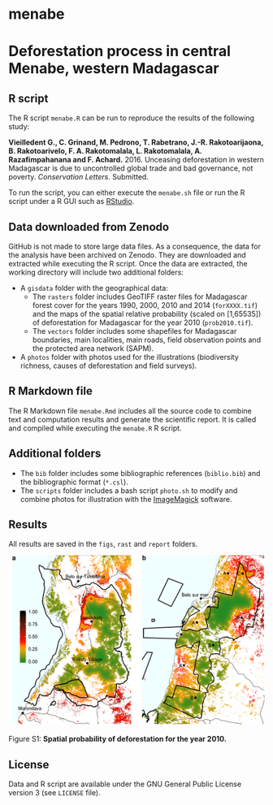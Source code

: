 # menabe

# Deforestation process in central Menabe, western Madagascar

## R script

The R script `menabe.R` can be run to reproduce the results of the following study:

**Vieilledent G., C. Grinand, M. Pedrono, T. Rabetrano, J.-R. Rakotoarijaona, B. Rakotoarivelo, F. A. Rakotomalala, L. Rakotomalala, A. Razafimpahanana and F. Achard.** 2016. Unceasing deforestation in western Madagascar is due to uncontrolled global trade and bad governance, not poverty. _Conservation Letters_. Submitted.

To run the script, you can either execute the `menabe.sh` file or run the R script under a R GUI such as [RStudio](https://www.rstudio.com/).

## Data downloaded from Zenodo

GitHub is not made to store large data files. As a consequence, the data for the analysis have been archived on Zenodo. They are downloaded and extracted while executing the R script. Once the data are extracted, the working directory will include two additional folders:

- A `gisdata` folder with the geographical data:
    - The `rasters` folder includes GeoTIFF raster files for Madagascar forest cover for the years 1990, 2000, 2010 and 2014 (`forXXXX.tif`) and the maps of the spatial relative probability (scaled on [1,65535]) of deforestation for Madagascar for the year 2010 (`prob2010.tif`).
    - The `vectors` folder includes some shapefiles for Madagascar boundaries, main localities, main roads, field observation points and the protected area network (SAPM). 
- A `photos` folder with photos used for the illustrations (biodiversity richness, causes of deforestation and field surveys).

## R Markdown file

The R Markdown file `menabe.Rmd` includes all the source code to combine text and computation results and generate the scientific report. It is called and compiled while executing the `menabe.R` R script.

## Additional folders

- The `bib` folder includes some bibliographic references (`biblio.bib`) and the bibliographic format (`*.csl`).
- The `scripts` folder includes a bash script `photo.sh` to modify and combine photos for illustration with the [ImageMagick](http://www.imagemagick.org) software. 

## Results

All results are saved in the `figs`, `rast` and `report` folders.

![Figure S1: **Spatial probability of deforestation for the year 2010.**](figs/probability.png)

Figure S1: **Spatial probability of deforestation for the year 2010.**


## License

Data and R script are available under the GNU General Public License version 3 (see `LICENSE` file).